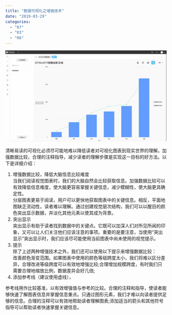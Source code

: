 ```yaml
---
title: "数据可视化之增强技术"
date: "2019-03-29"
categories: 
  - "07"
  - "03"
  - "06"
---
```


![](images/word-image-115.png)

清晰易读的可视化必须尽可能地难以降低读者对可视化图表到现实世界的理解。加强数据比较，合理的注释指导，减少读者的理解步骤是实现这一目标的好方法。以下是详细介绍：

1. 增强数据比较，降低大脑信息比较难度  
    当我们阅读视觉图表时，我们的大脑自然会比较获取信息。加强数据比较可以有效降低信息难度，使大脑更容易掌握关键信息，减少模糊性，使大脑更具确定性。  
    分层图表更易于阅读，用户可以更快地获取图表中的关键信息。相反，平面地图缺乏流动性，读者难以理解。通过创建视觉层次结构，我们可以以醒目的颜色突出显示数据，并淡化其他元素以使其成为背景。
2. 突出显示  
    突出显示有助于读者找到数据中的关键点。它既可以加深人们对所见所闻的印象，又可以让人们关注他们应该注意的事项。重要的是要注意，当使用“突出显示”突出显示时，我们应该尽可能使用当前图表中尚未使用的视觉提示。
3. 提示  
    除了上述两种增强技术之外，我们还可以使用以下提示来增强数据比较：  
    改善颜色渐变范围。如果图表中使用的颜色等级跨度太小，我们将难以区分差异，合理改进等级跨度可以有效地增强比较;合理增加规模跨度，有时我们只需要合理地缩放比例，数据差异会好几倍;
4. 添加参考线（建议使用虚线），

参考线用作比较基准，以有效增强值与参考的比较。合理的注释和指导，使读者能够快速了解图表信息并掌握信息重点。只通过图形元素，我们才难以向读者提供足够的信息。合理的注释可以有效地帮助读者理解图表;添加适当的箭头和其他符号指导可以帮助读者快速掌握关键信息。
